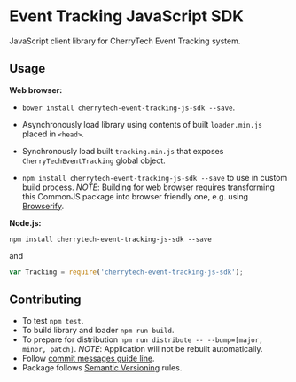 # Event Tracking JavaScript SDK

JavaScript client library for CherryTech Event Tracking system.

## Usage

**Web browser:**

* `bower install cherrytech-event-tracking-js-sdk --save`.

* Asynchronously load library using contents of built `loader.min.js` placed in `<head>`.

* Synchronously load built `tracking.min.js` that exposes `CherryTechEventTracking` global object.

* `npm install cherrytech-event-tracking-js-sdk --save` to use in custom build process. _NOTE_: Building for web browser requires transforming this CommonJS package into browser friendly one, e.g. using [Browserify](http://browserify.org/).

**Node.js:**
```
npm install cherrytech-event-tracking-js-sdk --save
```

and

```javascript
var Tracking = require('cherrytech-event-tracking-js-sdk');
```

## Contributing

* To test `npm test`.
* To build library and loader `npm run build`.
* To prepare for distribution `npm run distribute -- --bump=[major, minor, patch]`. _NOTE_: Application will not be rebuilt automatically.
* Follow [commit messages guide line](https://github.com/angular/angular.js/blob/master/CONTRIBUTING.md#-git-commit-guidelines).
* Package follows [Semantic Versioning](http://semver.org/) rules.
